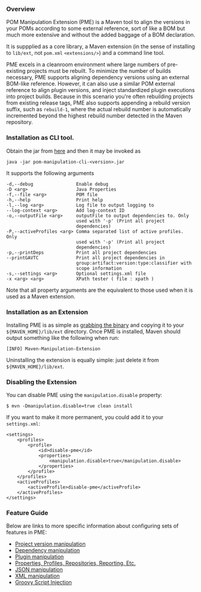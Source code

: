 ---
---

### Overview

POM Manipulation Extension (PME) is a Maven tool to align the versions in your POMs according to some external reference, sort of like a BOM but much more extensive and without the added baggage of a BOM declaration.

It is suppplied as a core library, a Maven extension (in the sense of installing to `lib/ext`, not `pom.xml` `<extensions/>`) and a command line tool.

PME excels in a cleanroom environment where large numbers of pre-existing projects must be rebuilt. To minimize the number of builds necessary, PME supports aligning dependency versions using an external BOM-like reference. However, it can also use a similar POM external reference to align plugin versions, and inject standardized plugin executions into project builds. Because in this scenario you're often rebuilding projects from existing release tags, PME also supports appending a rebuild version suffix, such as `rebuild-1`, where the actual rebuild number is automatically incremented beyond the highest rebuild number detected in the Maven repository.

### Installation as CLI tool.

Obtain the jar from [here](http://central.maven.org/maven2/org/commonjava/maven/ext/pom-manipulation-cli) and then it may be invoked as

    java -jar pom-manipulation-cli-<version>.jar

It supports the following arguments

    -d,--debug                Enable debug
    -D <arg>                  Java Properties
    -f,--file <arg>           POM file
    -h,--help                 Print help
    -l,--log <arg>            Log file to output logging to
    --log-context <arg>       Add log-context ID
    -o,--outputFile <arg>     outputFile to output dependencies to. Only
                              used with '-p' (Print all project
                              dependencies)
    -P,--activeProfiles <arg> Comma separated list of active profiles. Only
                              used with '-p' (Print all project
                              dependencies)
    -p,--printDeps            Print all project dependencies
    --printGAVTC              Print all project dependencies in
                              group:artifact:version:type:classifier with
                              scope information
    -s,--settings <arg>       Optional settings.xml file
    -x <arg> <arg>            XPath tester ( file : xpath )

Note that all property arguments are the equivalent to those used when it is used as a Maven extension.

### Installation as an Extension

Installing PME is as simple as [grabbing the binary](http://central.maven.org/maven2/org/commonjava/maven/ext/pom-manipulation-ext) and copying it to your `${MAVEN_HOME}/lib/ext` directory. Once PME is installed, Maven should output something like the following when run:

	[INFO] Maven-Manipulation-Extension

Uninstalling the extension is equally simple: just delete it from `${MAVEN_HOME}/lib/ext`.

### Disabling the Extension

You can disable PME using the `manipulation.disable` property:

	$ mvn -Dmanipulation.disable=true clean install

If you want to make it more permanent, you could add it to your `settings.xml`:

	<settings>
		<profiles>
			<profile>
				<id>disable-pme</id>
				<properties>
					<manipulation.disable>true</manipulation.disable>
				</properties>
			</profile>
		</profiles>
		<activeProfiles>
			<activeProfile>disable-pme</activeProfile>
		</activeProfiles>
	</settings>

### Feature Guide

Below are links to more specific information about configuring sets of features in PME:

* [Project version manipulation](guide/project-version-manip.html)
* [Dependency manipulation](guide/dep-manip.html)
* [Plugin manipulation](guide/plugin-manip.html)
* [Properties, Profiles, Repositories, Reporting, Etc.](guide/misc.html)
* [JSON manipulation](guide/json.html)
* [XML manipulation](guide/xml.html)
* [Groovy Script Injection](guide/groovy.html)
